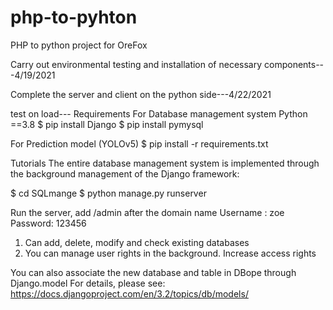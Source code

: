 # php-to-pyhton
PHP to python project for OreFox


Carry out environmental testing and installation of necessary components---4/19/2021


Complete the server and client on the python side---4/22/2021

test on load---
Requirements
For Database management system 
Python ==3.8
$ pip install Django 
$ pip install pymysql 

For Prediction model (YOLOv5)
$ pip install -r requirements.txt


Tutorials
The entire database management system is implemented through the background management of the Django framework:

$ cd SQLmange
$ python manage.py runserver

Run the server, add /admin after the domain name
Username : zoe
Password: 123456
1.	Can add, delete, modify and check existing databases
2.	You can manage user rights in the background. Increase access rights
 
You can also associate the new database and table in DBope through Django.model
For details, please see:
https://docs.djangoproject.com/en/3.2/topics/db/models/
